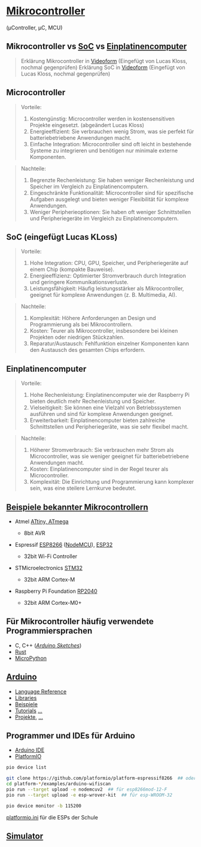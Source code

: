 # [Mikrocontroller](https://de.wikipedia.org/wiki/Mikrocontroller)
(µController, µC, MCU)

## Mikrocontroller vs [SoC](https://de.wikipedia.org/wiki/System-on-a-Chip) vs [Einplatinencomputer](https://de.wikipedia.org/wiki/Einplatinencomputer)
>Erklärung Mikrocontroller in [Videoform](https://www.youtube.com/watch?v=xd6oA8UiG7s) (Eingefügt von Lucas Kloss, nochmal gegenprüfen)
>Erklärung SoC in [Videoform](https://www.youtube.com/watch?v=L4XemL7t6hg) (Eingefügt von Lucas Kloss, nochmal gegenprüfen)

## Microcontroller
>Vorteile:
>1.	Kostengünstig: Microcontroller werden in kostensensitiven Projekte eingesetzt. (abgeändert Lucas Kloss)
>2.	Energieeffizient: Sie verbrauchen wenig Strom, was sie perfekt für batteriebetriebene Anwendungen macht.
>3.	Einfache Integration: Microcontroller sind oft leicht in bestehende Systeme zu integrieren und benötigen nur minimale externe Komponenten.

>Nachteile:
>1.	Begrenzte Rechenleistung: Sie haben weniger Rechenleistung und Speicher im Vergleich zu Einplatinencomputern.
>2.	Eingeschränkte Funktionalität: Microcontroller sind für spezifische Aufgaben ausgelegt und bieten weniger Flexibilität für komplexe Anwendungen.
>3.	Weniger Peripherieoptionen: Sie haben oft weniger Schnittstellen und Peripheriegeräte im Vergleich zu Einplatinencomputern.

## SoC  (eingefügt Lucas KLoss)
>Vorteile:
>1. Hohe Integration: CPU, GPU, Speicher, und Peripheriegeräte auf einem Chip (kompakte Bauweise).
>2. Energieeffizienz: Optimierter Stromverbrauch durch Integration und geringere Kommunikationsverluste.
>3. Leistungsfähigkeit: Häufig leistungsstärker als Mikrocontroller, geeignet für komplexe Anwendungen (z. B. Multimedia, AI).

>Nachteile:
>1. Komplexität: Höhere Anforderungen an Design und Programmierung als bei Mikrocontrollern.
>2. Kosten: Teurer als Mikrocontroller, insbesondere bei kleinen Projekten oder niedrigen Stückzahlen.
>3. Reparatur/Austausch: Fehlfunktion einzelner Komponenten kann den Austausch des gesamten Chips erfordern.

## Einplatinencomputer

>Vorteile:
>1.	Hohe Rechenleistung: Einplatinencomputer wie der Raspberry Pi bieten deutlich mehr Rechenleistung und Speicher.
>2.	Vielseitigkeit: Sie können eine Vielzahl von Betriebssystemen ausführen und sind für komplexe Anwendungen geeignet.
>3.	Erweiterbarkeit: Einplatinencomputer bieten zahlreiche Schnittstellen und Peripheriegeräte, was sie sehr flexibel macht.

>Nachteile:
>1.	Höherer Stromverbrauch: Sie verbrauchen mehr Strom als Microcontroller, was sie weniger geeignet für batteriebetriebene Anwendungen macht.
>2.	Kosten: Einplatinencomputer sind in der Regel teurer als Microcontroller.
>3.	Komplexität: Die Einrichtung und Programmierung kann komplexer sein, was eine steilere Lernkurve bedeutet.

## [Beispiele bekannter Mikrocontrollern](https://de.wikipedia.org/wiki/Liste_von_Mikrocontrollern)
* Atmel [ATtiny, ATmega](https://de.wikipedia.org/wiki/Microchip_AVR)
  * 8bit AVR

* Espressif [ESP8266](https://de.wikipedia.org/wiki/ESP8266) ([NodeMCU](https://de.wikipedia.org/wiki/NodeMCU)), [ESP32](https://de.wikipedia.org/wiki/ESP32)
  * 32bit Wi-Fi Controller

* STMicroelectronics [STM32](https://en.wikipedia.org/wiki/STM32)
  * 32bit ARM Cortex-M

* Raspberry Pi Foundation [RP2040](https://de.wikipedia.org/wiki/RP2040)
  * 32bit ARM Cortex-M0+


## Für Mikrocontroller häufig verwendete Programmiersprachen

* C, C++ ([*Ardu*ino *Sketches*](https://docs.arduino.cc/learn/programming/sketches/))
* [Rust](https://docs.rust-embedded.org/book/)
* [MicroPython](https://docs.micropython.org/en/latest/esp32/quickref.html)


## [Arduino](https://docs.arduino.cc/programming/)
* [Language Reference](https://docs.arduino.cc/language-reference/)
* [Libraries](https://reference.arduino.cc/reference/en/libraries/)
* [Beispiele](https://docs.arduino.cc/built-in-examples/)
* [Tutorials](https://docs.arduino.cc/learn/starting-guide/getting-started-arduino/) […](https://www.tutorialspoint.com/arduino/)
* [Projekte](https://projecthub.arduino.cc/), […](https://www.instructables.com/Arduino-Projects/)


## Programmer und IDEs für Arduino

* [Arduino IDE](https://docs.arduino.cc/software/ide/)
* [PlatformIO](https://platformio.org/)

```bash
pio device list

git clone https://github.com/platformio/platform-espressif8266  ## oder platform-espressif32
cd platform-*/examples/arduino-wifiscan
pio run --target upload -e nodemcuv2  ## für esp8266mod-12-F
pio run --target upload -e esp-wrover-kit  ## für esp-WROOM-32

pio device monitor -b 115200
```

[platformio.ini](./microcontroller/platformio.ini) für die ESPs der Schule


## [Simulator](https://wokwi.com/)
